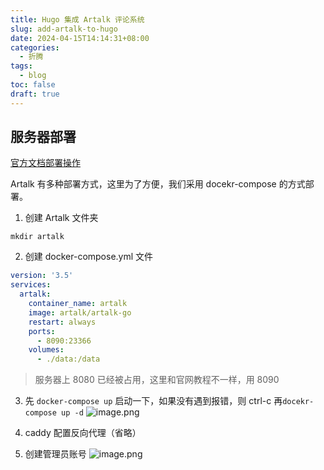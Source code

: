 ```yaml
---
title: Hugo 集成 Artalk 评论系统
slug: add-artalk-to-hugo
date: 2024-04-15T14:14:31+08:00
categories:
  - 折腾
tags:
  - blog
toc: false
draft: true
---
```


## 服务器部署
[官方文档部署操作](https://artalk.js.org/guide/deploy.html)

Artalk 有多种部署方式，这里为了方便，我们采用 docekr-compose 的方式部署。
1. 创建 Artalk 文件夹
```
mkdir artalk
```
2. 创建 docker-compose.yml 文件
```yml
version: '3.5'
services:
  artalk:
    container_name: artalk
    image: artalk/artalk-go
    restart: always
    ports:
      - 8090:23366
    volumes:
      - ./data:/data
```

> 服务器上 8080 已经被占用，这里和官网教程不一样，用 8090

3. 先 `docker-compose up` 启动一下，如果没有遇到报错，则 ctrl-c 再`docekr-compose up -d`
![image.png](https://pic.wtuchuan.com/tuchuang/2024/04/3326b1cd216a11d4c4ef995adbf88197.png)

4. caddy 配置反向代理（省略）
5. 创建管理员账号
![image.png](https://pic.wtuchuan.com/tuchuang/2024/04/1b0a4df94828b50231a2a25b2fb9db5b.png)
